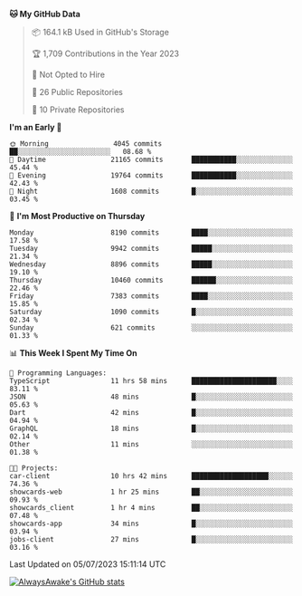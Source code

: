 <!--START_SECTION:waka-->
**🐱 My GitHub Data** 

> 📦 164.1 kB Used in GitHub's Storage 
 > 
> 🏆 1,709 Contributions in the Year 2023
 > 
> 🚫 Not Opted to Hire
 > 
> 📜 26 Public Repositories 
 > 
> 🔑 10 Private Repositories 
 > 
**I'm an Early 🐤** 

```text
🌞 Morning                4045 commits        ██░░░░░░░░░░░░░░░░░░░░░░░   08.68 % 
🌆 Daytime                21165 commits       ███████████░░░░░░░░░░░░░░   45.44 % 
🌃 Evening                19764 commits       ███████████░░░░░░░░░░░░░░   42.43 % 
🌙 Night                  1608 commits        █░░░░░░░░░░░░░░░░░░░░░░░░   03.45 % 
```
📅 **I'm Most Productive on Thursday** 

```text
Monday                   8190 commits        ████░░░░░░░░░░░░░░░░░░░░░   17.58 % 
Tuesday                  9942 commits        █████░░░░░░░░░░░░░░░░░░░░   21.34 % 
Wednesday                8896 commits        █████░░░░░░░░░░░░░░░░░░░░   19.10 % 
Thursday                 10460 commits       ██████░░░░░░░░░░░░░░░░░░░   22.46 % 
Friday                   7383 commits        ████░░░░░░░░░░░░░░░░░░░░░   15.85 % 
Saturday                 1090 commits        █░░░░░░░░░░░░░░░░░░░░░░░░   02.34 % 
Sunday                   621 commits         ░░░░░░░░░░░░░░░░░░░░░░░░░   01.33 % 
```


📊 **This Week I Spent My Time On** 

```text
💬 Programming Languages: 
TypeScript               11 hrs 58 mins      █████████████████████░░░░   83.11 % 
JSON                     48 mins             █░░░░░░░░░░░░░░░░░░░░░░░░   05.63 % 
Dart                     42 mins             █░░░░░░░░░░░░░░░░░░░░░░░░   04.94 % 
GraphQL                  18 mins             █░░░░░░░░░░░░░░░░░░░░░░░░   02.14 % 
Other                    11 mins             ░░░░░░░░░░░░░░░░░░░░░░░░░   01.38 % 

🐱‍💻 Projects: 
car-client               10 hrs 42 mins      ███████████████████░░░░░░   74.36 % 
showcards-web            1 hr 25 mins        ██░░░░░░░░░░░░░░░░░░░░░░░   09.93 % 
showcards_client         1 hr 4 mins         ██░░░░░░░░░░░░░░░░░░░░░░░   07.48 % 
showcards-app            34 mins             █░░░░░░░░░░░░░░░░░░░░░░░░   03.94 % 
jobs-client              27 mins             █░░░░░░░░░░░░░░░░░░░░░░░░   03.16 % 
```


 Last Updated on 05/07/2023 15:11:14 UTC
<!--END_SECTION:waka-->

[![AlwaysAwake's GitHub stats](https://github-readme-stats.vercel.app/api?username=AlwaysAwake&show_icons=true&theme=github_dark&count_private=true)](https://github.com/AlwaysAwake/AlwaysAwake)
